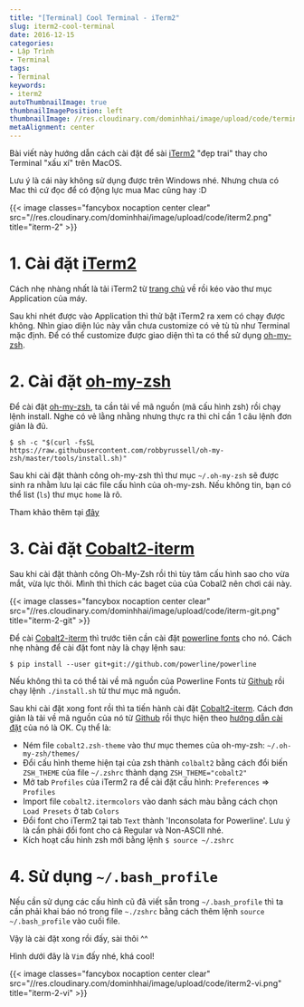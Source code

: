 ```yaml
---
title: "[Terminal] Cool Terminal - iTerm2"
slug: iterm2-cool-terminal
date: 2016-12-15
categories:
- Lập Trình
- Terminal
tags:
- Terminal
keywords:
- iterm2
autoThumbnailImage: true
thumbnailImagePosition: left
thumbnailImage: //res.cloudinary.com/dominhhai/image/upload/code/terminal.jpg
metaAlignment: center
---
```

Bài viết này hướng dẫn cách cài đặt để sài [iTerm2](https://www.iterm2.com/) "đẹp trai" thay cho Terminal "xấu xí" trên MacOS.

Lưu ý là cái này không sử dụng được trên Windows nhé. Nhưng chưa có Mac thì cứ đọc để có động lực mua Mac cũng hay :D

{{< image classes="fancybox nocaption center clear" src="//res.cloudinary.com/dominhhai/image/upload/code/iterm2.png" title="iterm-2" >}}

# 1. Cài đặt [iTerm2](https://www.iterm2.com/)
Cách nhẹ nhàng nhất là tải iTerm2 từ [trang chủ](https://www.iterm2.com/downloads.html) về rồi kéo vào thư mục Application của máy.

Sau khi nhét được vào Application thì thử bật iTerm2 ra xem có chạy được không.
Nhìn giao diện lúc này vẫn chưa customize có vẻ tù tù như Terminal mặc định. Để có thể customize được giao diện thì ta có thể sử dụng [oh-my-zsh](http://ohmyz.sh/).

# 2. Cài đặt [oh-my-zsh](http://ohmyz.sh/)
Để cài đặt [oh-my-zsh](http://ohmyz.sh/), ta cần tải về mã nguồn (mã cấu hình zsh) rồi chạy lệnh install. Nghe có vẻ lằng nhằng nhưng thực ra thì chỉ cần 1 câu lệnh đơn giản là đủ.

```shell
$ sh -c "$(curl -fsSL https://raw.githubusercontent.com/robbyrussell/oh-my-zsh/master/tools/install.sh)"
```

Sau khi cài đặt thành công oh-my-zsh thì thư mục `~/.oh-my-zsh` sẽ được sinh ra nhằm lưu lại các file cấu hình của oh-my-zsh.
Nếu không tin, bạn có thể list (`ls`) thư mục `home` là rõ.

Tham khảo thêm tại [đây](https://github.com/robbyrussell/oh-my-zsh#basic-installation)

# 3. Cài đặt [Cobalt2-iterm](https://github.com/wesbos/Cobalt2-iterm)
Sau khi cài đặt thành công Oh-My-Zsh rồi thì tùy tâm cấu hình sao cho vừa mắt, vừa lực thôi. Mình thì thích các baget của của Cobal2 nên chơi cái này.

{{< image classes="fancybox nocaption center clear" src="//res.cloudinary.com/dominhhai/image/upload/code/iterm-git.png" title="iterm-2-git" >}}

Để cài [Cobalt2-iterm](https://github.com/wesbos/Cobalt2-iterm) thì trước tiên cần cài đặt [powerline fonts](https://powerline.readthedocs.io/en/latest/index.html) cho nó. Cách nhẹ nhàng để cài đặt font này là chạy lệnh sau:

```shell
$ pip install --user git+git://github.com/powerline/powerline
```

Nếu không thì ta có thể tài về mã nguồn của Powerline Fonts từ [Github](https://github.com/powerline/fonts) rồi chạy lệnh `./install.sh` từ thư mục mã nguồn.

Sau khi cài đặt xong font rồi thì ta tiến hành cài đặt [Cobalt2-iterm](https://github.com/wesbos/Cobalt2-iterm). Cách đơn giản là tải về mã nguồn của nó từ [Github](https://github.com/wesbos/Cobalt2-iterm) rồi thực hiện theo [hướng dẫn cài đặt](https://github.com/wesbos/Cobalt2-iterm#step-by-step-installation) của nó là OK. Cụ thể là:

* Ném file `cobalt2.zsh-theme` vào thư mục themes của oh-my-zsh: `~/.oh-my-zsh/themes/`
* Đổi cấu hình theme hiện tại của zsh thành `colbalt2` bằng cách đổi biến `ZSH_THEME` của file `~/.zshrc` thành dạng `ZSH_THEME="cobalt2"`
* Mở tab `Profiles` của iTerm2 ra để cài đặt cấu hình: `Preferences` ⇒ `Profiles`
* Import file `cobalt2.itermcolors` vào danh sách màu bằng cách chọn `Load Presets` ở tab `Colors`
* Đổi font cho iTerm2 tại tab `Text` thành 'Inconsolata for Powerline'. Lưu ý là cần phải đổi font cho cả Regular và Non-ASCII nhé.
* Kích hoạt cấu hình zsh mới bằng lệnh `$ source ~/.zshrc`

# 4. Sử dụng `~/.bash_profile`
Nếu cần sử dụng các cấu hình cũ đã viết sẵn trong `~/.bash_profile` thì ta cần phải khai báo nó trong file `~./zshrc` bằng cách thêm lệnh `source ~/.bash_profile` vào cuối file.

Vậy là cài đặt xong rồi đấy, sài thôi ^^

Hình dưới đây là `Vim` đấy nhé, khá cool!

{{< image classes="fancybox nocaption center clear" src="//res.cloudinary.com/dominhhai/image/upload/code/iterm2-vi.png" title="iterm-2-vi" >}}
